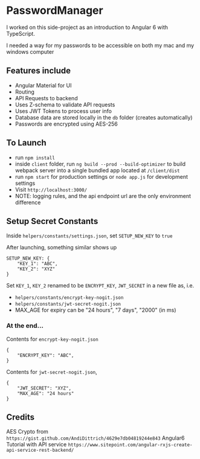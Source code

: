 # PasswordManager

I worked on this side-project as an introduction to Angular 6 with TypeScript.

I needed a way for my passwords to be accessible on both my mac and my windows computer

## Features include
- Angular Material for UI
- Routing
- API Requests to backend
- Uses Z-schema to validate API requests
- Uses JWT Tokens to process user info
- Database data are stored locally in the `db` folder (creates automatically)
- Passwords are encrypted using AES-256

## To Launch
- run `npm install`
- inside `client` folder, run `ng build --prod --build-optimizer` to build webpack server into a single bundled app located at `/client/dist`
- run `npm start` for production settings or `node app.js` for development settings
- Visit `http://localhost:3000/`
- NOTE: logging rules, and the api endpoint url are the only environment difference 

## Setup Secret Constants
Inside `helpers/constants/settings.json`, set `SETUP_NEW_KEY` to `true`

After launching, something similar shows up

    SETUP_NEW_KEY: {
        "KEY_1": "ABC",
        "KEY_2": "XYZ"
    }

Set `KEY_1`, `KEY_2` renamed to be `ENCRYPT_KEY`, `JWT_SECRET` in a new file as, i.e. 
- `helpers/constants/encrypt-key-nogit.json` 
- `helpers/constants/jwt-secret-nogit.json`
- MAX_AGE for expiry can be "24 hours", "7 days", "2000" (in ms)
    
### At the end...
Contents for `encrypt-key-nogit.json`

    {
        "ENCRYPT_KEY": "ABC",
    }

Contents for `jwt-secret-nogit.json`, 

    {
        "JWT_SECRET": "XYZ",
        "MAX_AGE": "24 hours"
    }

## Credits
AES Crypto from `https://gist.github.com/AndiDittrich/4629e7db04819244e843`
Angular6 Tutorial with API service `https://www.sitepoint.com/angular-rxjs-create-api-service-rest-backend/`